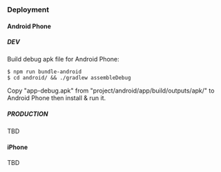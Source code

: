 ### Deployment

#### Android Phone

##### DEV

Build debug apk file for Android Phone:
```
$ npm run bundle-android
$ cd android/ && ./gradlew assembleDebug
```
Copy "app-debug.apk" from "project/android/app/build/outputs/apk/" to Android Phone then install & run it.

##### PRODUCTION

TBD

#### iPhone

TBD
